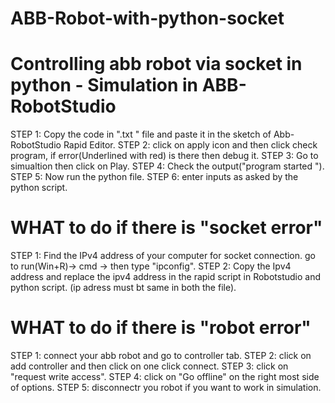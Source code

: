 # ABB-Robot-with-python-socket
# Controlling abb robot via socket in python - Simulation in ABB-RobotStudio

STEP 1: Copy the code in ".txt " file and paste it in the sketch of Abb-RobotStudio Rapid Editor.
STEP 2: click on apply icon and then click  check program, if error(Underlined with red) is there then debug it.
STEP 3: Go to simualtion then click on Play.
STEP 4: Check the output("program started ").
STEP 5: Now run the python file.
STEP 6: enter inputs as asked by the python script.

# WHAT to do if there is   "socket error"

STEP 1: Find the IPv4 address of your computer for socket connection.  go to run(Win+R)-> cmd -> then type "ipconfig".
STEP 2: Copy the Ipv4 address  and replace the ipv4 address in the rapid script in Robotstudio and python script. (ip adress must bt same in both the file).

# WHAT to do if there is  "robot  error"

STEP 1: connect your abb robot and go to controller tab.
STEP 2: click on add controller and then click on one click connect.
STEP 3: click on "request  write access".
STEP 4: click on "Go offline" on the right most side of options.
STEP 5: disconnectr you robot if you want to work in simulation.
